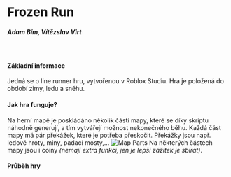 # Frozen Run
##### Adam Bím, Vítězslav Virt
&nbsp;
#### Základní informace
Jedná se o line runner hru, vytvořenou v Roblox Studiu.
Hra je položená do období zimy, ledu a sněhu.

#### Jak hra funguje?
Na herní mapě je poskládáno několik částí mapy, které se díky skriptu náhodně generují,
a tím vytvářejí možnost nekonečného běhu.
Každá část mapy má pár překážek, které je potřeba přeskočit.
Překážky jsou např. ledové hroty, miny, padací mosty,...
![Map Parts]([https://imgur.com/a/zbIPjbn](https://github.com/bimadam/FrozenRun/blob/main/trackParts.png))
Na některých částech mapy jsou i coiny _(nemají extra funkci, jen je lepší zážitek je sbírat)_.

#### Průběh hry
